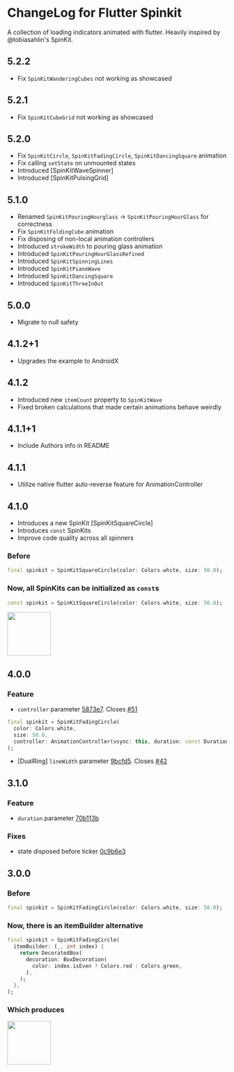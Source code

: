 # ChangeLog for Flutter Spinkit

A collection of loading indicators animated with flutter. Heavily inspired by @tobiasahlin's SpinKit.

## 5.2.2

- Fix `SpinKitWanderingCubes` not working as showcased

## 5.2.1

- Fix `SpinKitCubeGrid` not working as showcased

## 5.2.0

- Fix `SpinKitCircle`, `SpinKitFadingCircle`, `SpinKitDancingSquare` animation 
- Fix calling `setState` on unmounted states
- Introduced [SpinKitWaveSpinner] 
- Introduced [SpinKitPulsingGrid]

## 5.1.0

- Renamed `SpinKitPouringHourglass` -> `SpinKitPouringHourGlass` for correctness
- Fix `SpinKitFoldingCube` animation 
- Fix disposing of non-local animation controllers
- Introduced `strokeWidth` to pouring glass animation
- Introduced `SpinKitPouringHourGlassRefined`
- Introduced `SpinKitSpinningLines`
- Introduced `SpinKitPianoWave`
- Introduced `SpinKitDancingSquare`
- Introduced `SpinKitThreeInOut`

## 5.0.0

- Migrate to null safety

## 4.1.2+1

- Upgrades the example to AndroidX

## 4.1.2

- Introduced new `itemCount` property to `SpinKitWave`
- Fixed broken calculations that made certain animations behave weirdly

## 4.1.1+1

- Include Authors info in README

## 4.1.1

- Utilize native flutter auto-reverse feature for AnimationController

## 4.1.0

- Introduces a new SpinKit [SpinKitSquareCircle]
- Introduces `const` SpinKits
- Improve code quality across all spinners

### Before

```dart
final spinkit = SpinKitSquareCircle(color: Colors.white, size: 50.0);
```

### Now, all SpinKits can be initialized as `const`s

```dart
const spinkit = SpinKitSquareCircle(color: Colors.white, size: 50.0);
```

<img src="https://raw.githubusercontent.com/jogboms/flutter_spinkit/master/screenshots/square_circle.gif" width="100px" height="100px">

## 4.0.0

### Feature

- `controller` parameter [5873e7](https://github.com/jogboms/flutter_spinkit/commit/5873e75430aca52d2ec0c483dcd71a02438f3e8b). Closes [#51](https://github.com/jogboms/flutter_spinkit/issues/51)

```dart
final spinkit = SpinKitFadingCircle(
  color: Colors.white,
  size: 50.0,
  controller: AnimationController(vsync: this, duration: const Duration(milliseconds: 1200)),
);
```
- [DualRing] `lineWidth` parameter [9bcfd5](https://github.com/jogboms/flutter_spinkit/commit/9bcfd507459dfabf50d26a27cdb2c11188fce913). Closes [#42](https://github.com/jogboms/flutter_spinkit/issues/42)

## 3.1.0

### Feature

- `duration` parameter [70b113b](https://github.com/jogboms/flutter_spinkit/commit/70b113b384200e344336d521704a1c96d2864909)

### Fixes

- state disposed before ticker [0c9b6e3](https://github.com/jogboms/flutter_spinkit/commit/0c9b6e388c2f714659b945ece7feb3b7480ba0de)

## 3.0.0

### Before

```dart
final spinkit = SpinKitFadingCircle(color: Colors.white, size: 50.0);
```

### Now, there is an itemBuilder alternative

```dart
final spinkit = SpinKitFadingCircle(
  itemBuilder: (_, int index) {
    return DecoratedBox(
      decoration: BoxDecoration(
        color: index.isEven ? Colors.red : Colors.green,
      ),
    );
  },
);
```

### Which produces

<img src="https://raw.githubusercontent.com/jogboms/flutter_spinkit/master/screenshots/itemBuilder.gif" width="100px">
